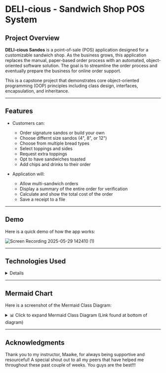 # DELI-cious - Sandwich Shop POS System

## Project Overview

**DELI-cious Sandos** is a point-of-sale (POS) application designed for a customizable sandwich shop. As the business grows, this application replaces the manual, paper-based order process with an automated, object-oriented software solution. The goal is to streamline the order process and eventually prepare the business for online order support.

This is a capstone project that demonstrates core object-oriented programming (OOP) principles including class design, interfaces, encapsulation, and inheritance.

---

## Features

- Customers can:
    - Order signature sandos or build your own
    - Choose differnt size sandos (4", 8", or 12")
    - Choose from multiple bread types
    - Select toppings and sides
    - Request extra toppings
    - Opt to have sandwiches toasted
    - Add chips and drinks to their order
  

- Application will:
    - Allow multi-sandwich orders
    - Display a summary of the entire order for verification
    - Calculate and show the total cost of the order
    - Save a receipt to a file

---
## Demo

Here is a quick demo of how the app works:

![Screen Recording 2025-05-29 142410 (1)](https://github.com/user-attachments/assets/c0d6d783-0c36-4ca1-96f0-15d03c7e2b18)



---

## Technologies Used

<details>

- Java (JDK 17+)
- IntelliJ IDEA
- Git & GitHub
- Markdown for documentation
- Mermaid Chart

</details>

---

## Mermaid Chart

Here is a screenshot of the Mermaid Class Diagram:

<details>
  <summary>📊 Click to expand Mermaid Class Diagram (Link found at bottom of diagram)</summary>

![mermaidChart](https://github.com/user-attachments/assets/cfe13292-5781-4e26-b4a5-7d0ea73e4e45)


https://www.mermaidchart.com/raw/4704ec49-9312-4945-9fb2-53a760bd991b?theme=dark&version=v0.1&format=svg

</details>

---

## Acknowledgments

Thank you to my instructor, Maaike, for always being supportive and resourceful! A special shout out to all my peers that have helped me throughout these past couple of weeks. You guys are the best!!!
